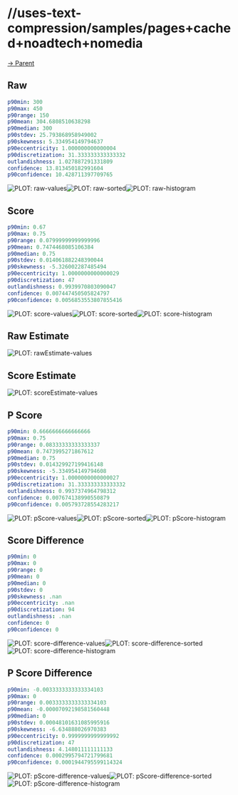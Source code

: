 
# //uses-text-compression/samples/pages+cached+noadtech+nomedia

[→ Parent](../..)


## Raw


```yaml
p90min: 300
p90max: 450
p90range: 150
p90mean: 304.6808510638298
p90median: 300
p90stdev: 25.793868958949002
p90skewness: 5.334954149794637
p90eccentricity: 1.000000000000004
p90discretization: 31.333333333333332
outlandishness: 1.027887291331809
confidence: 13.813450182991604
p90confidence: 10.428711397709765

```

![PLOT: raw-values](./raw/values.svg)![PLOT: raw-sorted](./raw/sorted.svg)![PLOT: raw-histogram](./raw/histogram.svg)
## Score


```yaml
p90min: 0.67
p90max: 0.75
p90range: 0.07999999999999996
p90mean: 0.7474468085106384
p90median: 0.75
p90stdev: 0.014061882248390044
p90skewness: -5.326002287485494
p90eccentricity: 1.0000000000000029
p90discretization: 47
outlandishness: 0.9939970803090047
confidence: 0.007447450505824797
p90confidence: 0.0056853553807855416

```

![PLOT: score-values](./score/values.svg)![PLOT: score-sorted](./score/sorted.svg)![PLOT: score-histogram](./score/histogram.svg)
## Raw Estimate

![PLOT: rawEstimate-values](./rawEstimate/values.svg)
## Score Estimate

![PLOT: scoreEstimate-values](./scoreEstimate/values.svg)
## P Score


```yaml
p90min: 0.6666666666666666
p90max: 0.75
p90range: 0.08333333333333337
p90mean: 0.7473995271867612
p90median: 0.75
p90stdev: 0.014329927199416148
p90skewness: -5.334954149794608
p90eccentricity: 1.0000000000000027
p90discretization: 31.333333333333332
outlandishness: 0.9937374964798312
confidence: 0.007674138990550879
p90confidence: 0.005793728554283217

```

![PLOT: pScore-values](./pScore/values.svg)![PLOT: pScore-sorted](./pScore/sorted.svg)![PLOT: pScore-histogram](./pScore/histogram.svg)
## Score Difference


```yaml
p90min: 0
p90max: 0
p90range: 0
p90mean: 0
p90median: 0
p90stdev: 0
p90skewness: .nan
p90eccentricity: .nan
p90discretization: 94
outlandishness: .nan
confidence: 0
p90confidence: 0

```

![PLOT: score-difference-values](./score-difference/values.svg)![PLOT: score-difference-sorted](./score-difference/sorted.svg)![PLOT: score-difference-histogram](./score-difference/histogram.svg)
## P Score Difference


```yaml
p90min: -0.0033333333333334103
p90max: 0
p90range: 0.0033333333333334103
p90mean: -0.00007092198581560448
p90median: 0
p90stdev: 0.00048101631085995916
p90skewness: -6.634888026970383
p90eccentricity: 0.9999999999999992
p90discretization: 47
outlandishness: 4.148011111111133
confidence: 0.0002995794721799681
p90confidence: 0.0001944795599114324

```

![PLOT: pScore-difference-values](./pScore-difference/values.svg)![PLOT: pScore-difference-sorted](./pScore-difference/sorted.svg)![PLOT: pScore-difference-histogram](./pScore-difference/histogram.svg)